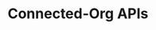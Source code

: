 ---
title: Connected-Org APIs
excerpt: ''
deprecated: false
hidden: false
metadata:
  title: ''
  description: ''
  robots: index
next:
  description: ''
---